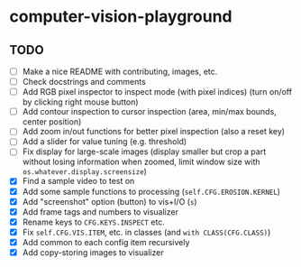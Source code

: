 # computer-vision-playground



## TODO
- [ ] Make a nice README with contributing, images, etc.
- [ ] Check docstrings and comments
- [ ] Add RGB pixel inspector to inspect mode (with pixel indices) (turn on/off by clicking right mouse button)
- [ ] Add contour inspection to cursor inspection (area, min/max bounds, center position)
- [ ] Add zoom in/out functions for better pixel inspection (also a reset key)
- [ ] Add a slider for value tuning (e.g. threshold)
- [ ] Fix display for large-scale images (display smaller but crop a part without losing information when zoomed, limit window size with `os.whatever.display.screensize`)
- [X] Find a sample video to test on
- [X] Add some sample functions to processing (`self.CFG.EROSION.KERNEL`)
- [X] Add "screenshot" option (button) to vis+I/O (`s`)
- [X] Add frame tags and numbers to visualizer
- [X] Rename keys to `CFG.KEYS.INSPECT` etc.
- [X] Fix `self.CFG.VIS.ITEM`, etc. in classes (and `with CLASS(CFG.CLASS)`)
- [X] Add common to each config item recursively
- [X] Add copy-storing images to visualizer
